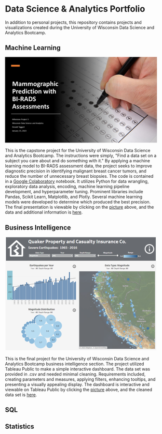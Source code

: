 # Data Science & Analytics Portfolio
In addition to personal projects, this repository contains projects and visualizations created during the University of Wisconsin Data Science and Analytics Bootcamp.

## Machine Learning
[![](/Mammographic%20Prediction%20with%20BI-RADS%20Assessments/Milestone_Project_3_Cover_Slide.png)](/Mammographic%20Prediction%20with%20BI-RADS%20Assessments/Milestone%20Project%203%20-%20Mammography%20Presentation.pdf)

This is the capstone project for the University of Wisconsin Data Science and Analytics Bootcamp.  The instructions were simply, "Find a data set on a subject you care about and do something with it."  By applying a machine learning model to BI-RADS assessment data, the project seeks to improve diagnostic precision in identifying malignant breast cancer tumors, and reduce the number of unnecessary breast biopsies.  The code is contained in a [Google Colaboratory](/Mammographic%20Prediction%20with%20BI-RADS%20Assessments/Milestone_Project_3_Mammography.ipynb) notebook.  It utilizes Python for data wrangling, exploratory data analysis, encoding, machine learning pipeline development, and hyperparameter tuning.  Prominent libraries include Pandas, Scikit Learn, Matplotlib, and Plotly.  Several machine learning models were developed to determine which produced the best precision.  The final presentation is viewable by clicking on the [picture](/Mammographic%20Prediction%20with%20BI-RADS%20Assessments/Milestone%20Project%203%20-%20Mammography%20Presentation.pdf) above, and the data and additional information is [here](/Mammographic%20Prediction%20with%20BI-RADS%20Assessments/).

## Business Intelligence

[![](/Quaker_Property_and_Casualty/Screenshot_20230213_121713.png)](https://public.tableau.com/views/BusinessIntelligenceFinalProject_16763102730270/EarthquakeDashboard?:language=en-US&:display_count=n&:origin=viz_share_link)

This is the final project for the University of Wisconsin Data Science and Analytics Bootcamp business intelligence section. The project utilized Tableau Public to make a simple interactive dashboard. The data set was provided in .csv and needed minimal cleaning.  Requirements included, creating parameters and measures, applying filters, enhancing tooltips, and presenting a visually appealing display.  The dashboard is interactive and viewable on Tableau Public by clicking the [picture](https://public.tableau.com/views/BusinessIntelligenceFinalProject_16763102730270/EarthquakeDashboard?:language=en-US&:display_count=n&:origin=viz_share_link) above, and the cleaned data set is [here](/Quaker_Property_and_Casualty/).  


## SQL

## Statistics
